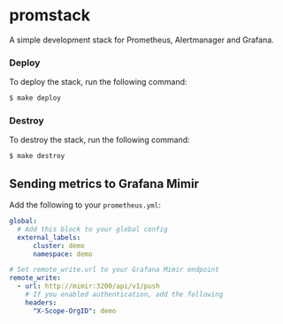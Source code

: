 # promstack
A simple development stack for Prometheus, Alertmanager and Grafana.

### Deploy

To deploy the stack, run the following command:

```sh
$ make deploy
```

### Destroy

To destroy the stack, run the following command:

```sh
$ make destroy
```

## Sending metrics to Grafana Mimir

Add the following to your `prometheus.yml`:

```yaml
global:
  # Add this block to your global config
  external_labels:
      cluster: demo
      namespace: demo

# Set remote_write.url to your Grafana Mimir endpoint
remote_write:
  - url: http://mimir:3200/api/v1/push
    # If you enabled authentication, add the following
    headers:
      "X-Scope-OrgID": demo
```
